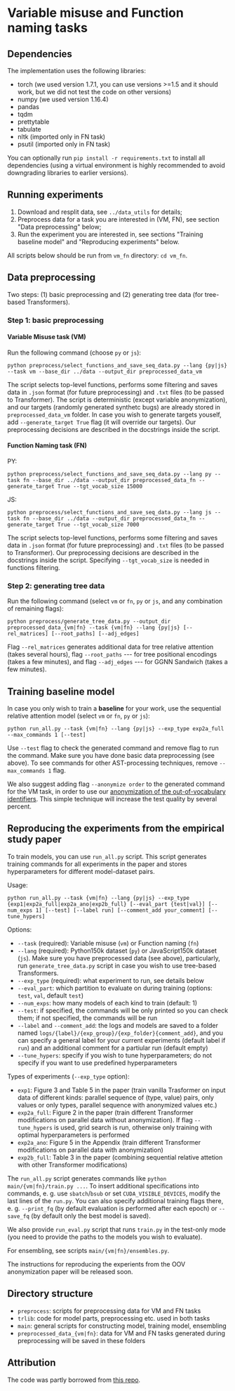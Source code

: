 # Variable misuse and Function naming tasks

## Dependencies
The implementation uses the following libraries:
* torch (we used version 1.7.1, you can use versions >=1.5 and it should work, but we did not test the code on other versions)
* numpy (we used version 1.16.4)
* pandas
* tqdm
* prettytable
* tabulate
* nltk (imported only in FN task)
* psutil (imported only in FN task)

You can optionally run `pip install -r requirements.txt` to install all dependencies (using a virtual environment is highly recommended to avoid downgrading libraries to earlier versions).

## Running experiments
1. Download and resplit data, see `../data_utils` for details;
2. Preprocess data for a task you are interested in (VM, FN), see section "Data preprocessing" below;
3. Run the experiment you are interested in, see sections "Training baseline model" and "Reproducing experiments" below.

All scripts below should be run from `vm_fn` directory: `cd vm_fn`.

## Data preprocessing
Two steps: (1) basic preprocessing and (2) generating tree data (for tree-based Transformers).

### Step 1: basic preprocessing

#### Variable Misuse task (VM)
Run the following command (choose `py` or `js`):

```(bash)
python preprocess/select_functions_and_save_seq_data.py --lang {py|js} --task vm --base_dir ../data --output_dir preprocessed_data_vm
```

The script selects top-level functions, performs some filtering and saves data in `.json` format (for future preprocessing) and `.txt` files (to be passed to Transformer). The script is deterministic (except variable anonymization), and our targets (randomly generated synthetc bugs) are already stored in `preprocessed_data_vm` folder. In case you wish to generate targets youself, add `--generate_target True` flag (it will override our targets). Our preprocessing decisions are described in the docstrings inside the script.

#### Function Naming task (FN)

PY:

```(bash)
python preprocess/select_functions_and_save_seq_data.py --lang py --task fn --base_dir ../data --output_dir preprocessed_data_fn --generate_target True --tgt_vocab_size 15000
```

JS:

```(bash)
python preprocess/select_functions_and_save_seq_data.py --lang js --task fn --base_dir ../data --output_dir preprocessed_data_fn --generate_target True --tgt_vocab_size 7000
```

The script selects top-level functions, performs some filtering and saves data in `.json` format (for future preprocessing) and `.txt` files (to be passed to Transformer).  Our preprocessing decisions are described in the docstrings inside the script. Specifying `--tgt_vocab_size` is needed in functions filtering.

### Step 2: generating tree data

Run the following command (select `vm` or `fn`, `py`  or `js`, and any combination of remaining flags):

```(bash)
python preprocess/generate_tree_data.py --output_dir preprocessed_data_{vm|fn} --task {vm|fn} --lang {py|js} [--rel_matrices] [--root_paths] [--adj_edges]
```

Flag `--rel_matrices` generates additional data for tree relative attention (takes several hours), flag `--root_paths` --- for tree positional encodings (takes a few minutes), and flag `--adj_edges` --- for GGNN Sandwich (takes a few minutes).

## Training baseline model
In case you only wish to train a __baseline__ for your work, use the sequential relative attention model (select `vm` or `fn`, `py` or `js`):

```(bash)
python run_all.py --task {vm|fn} --lang {py|js} --exp_type exp2a_full --max_commands 1 [--test]
```

Use `--test` flag to check the generated command and remove flag to run the command. Make sure you have done basic data preprocessing (see above). To see commands for other AST-processing techniques, remove `--max_commands 1` flag.

We also suggest adding flag `--anonymize order` to the generated command for the VM task, in order to use our [anonymization of the out-of-vocabulary identifiers](https://arxiv.org/abs/2010.12663). This simple technique will increase the test quality by several percent.

## Reproducing the experiments from the empirical study paper

To train models, you can use `run_all.py` script. This script generates training commands for all experiments in the paper and stores hyperparameters for different model-dataset pairs.

Usage: 

```(bash)
python run_all.py --task {vm|fn} --lang {py|js} --exp_type {exp1|exp2a_full|exp2a_ano|exp2b_full} [--eval_part {test|val}] [--num_exps 1] [--test] [--label run] [--comment_add your_comment] [--tune_hypers]
```

Options:
* `--task` (required): Variable misuse (`vm`) or Function naming (`fn`)
* `--lang` (required): Python150k dataset (`py`) or JavaScript150k dataset (`js`). Make sure you have preprocessed data (see above), particularly, run `generate_tree_data.py` script in case you wish to use tree-based Transformers.
* `--exp_type` (required): what experiment to run, see details below
* `--eval_part`: which partition to evaluate on during training (options: `test`, `val`, default `test`)
* `--num_exps`: how many models of each kind to train (default: 1)
* `--test`: if specified, the commands will be only printed so you can check them; if not specified, the commands will be run
* `--label` and `--comment_add`: the logs and models are saved to a folder named `logs/{label}/{exp_group}/{exp_folder}{comment_add}`, and you can specify a general label for your current experiments (default label if `run`) and an additional comment for a partiular run (default empty)
* `--tune_hypers`: specify if you wish to tune hyperparameters; do not specify if you want to use predefined hyperparameters

Types of experiments (`--exp_type` option):
- `exp1`: Figure 3 and Table 5 in the paper (train vanilla Trasformer on input data of different kinds: parallel sequence of (type, value) pairs, only values or only types, parallel sequence with anonymized values etc.)
- `exp2a_full`: Figure 2 in the paper (train different Transformer modifications on parallel data without anonymization). If flag `--tune_hypers` is used, grid search is run, otherwise only training with optimal hyperparameters is performed
- `exp2a_ano`: Figure 5 in the Appendix (train different Transformer modifications on parallel data with anonymization)
- `exp2b_full`: Table 3 in the paper (combining sequential relative attetion with other Transformer modifications)

The `run_all.py` script generates commands like `python main/{vm|fn}/train.py ...`. To insert additional specifications into commands, e. g. use `sbatch`/`bsub` or set `CUDA_VISIBLE_DEVICES`, modify the last lines of the `run.py`. You can also specify additional training flags there, e. g. `--print_fq` (by default evaluation is performed after each epoch) or `--save_fq` (by default only the best model is saved).  

We also provide `run_eval.py` script that runs `train.py` in the test-only mode (you need to provide the paths to the models you wish to evaluate).

For ensembling, see scripts `main/{vm|fn}/ensembles.py`.

The instructions for reproducing the experients from the OOV anonymization paper will be released soon.

## Directory structure
* `preprocess`: scripts for preprocessing data for VM and FN tasks
* `trlib`: code for model parts, preprocessing etc. used in both tasks
* `main`: general scripts for constructing model, training model, ensembling
* `preprocessed_data_{vm|fn}`: data for VM and FN tasks generated during preprocessing will be saved in these folders

## Attribution
The code was partly borrowed from [this repo](https://github.com/wasiahmad/NeuralCodeSum).
